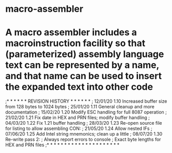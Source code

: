 # macro-assembler



#   A macro assembler includes a macroinstruction facility so that (parameterized) assembly language text can be represented by a name, and that name can be used to insert the expanded text into other code
    
   
   
   
;* * * * * * REVISION HISTORY * * * * * *
; 12/01/20  1.10  Increased buffer size from 128 bytes to 1024 bytes
; 25/01/20  1.11  General cleanup and more documentation
; 15/02/20  1.20  Modify ESC handling for full 8087 operation
; 21/02/20  1.21  Fix date in HEX and PRN files; modify buffer handling
; 04/03/20  1.22  Fix 1.21 buffer handling
; 28/03/20  1.23  Re-open source file for listing to allow assembling CON:
; 21/05/20  1.24  Allow nested IFs
; 07/06/20  1.25  Add Intel string mnemonics; clean up a little
; 08/07/20  1.30  Re-write pass 2:
;                 Always report errors to console
;       	      Exact byte lengths for HEX and PRN files
;* * * * * * * * * * * * * * * * * * * * *
